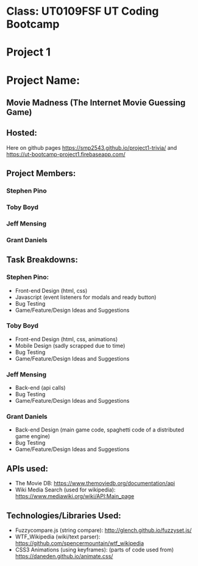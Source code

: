 # Class: UT0109FSF UT Coding Bootcamp
# Project 1

# Project Name: 
## Movie Madness (The Internet Movie Guessing Game)

## Hosted: 
Here on github pages <https://smp2543.github.io/project1-trivia/> and <https://ut-bootcamp-project1.firebaseapp.com/>

## Project Members: 
### Stephen Pino
### Toby Boyd
### Jeff Mensing
### Grant Daniels

## Task Breakdowns:
### Stephen Pino: 
* Front-end Design (html, css)
* Javascript (event listeners for modals and ready button)
* Bug Testing
* Game/Feature/Design Ideas and Suggestions
### Toby Boyd
* Front-end Design (html, css, animations)
* Mobile Design (sadly scrapped due to time)
* Bug Testing
* Game/Feature/Design Ideas and Suggestions
### Jeff Mensing
* Back-end (api calls)
* Bug Testing
* Game/Feature/Design Ideas and Suggestions
### Grant Daniels
* Back-end Design (main game code, spaghetti code of a distributed game engine)
* Bug Testing
* Game/Feature/Design Ideas and Suggestions

## APIs used:
* The Movie DB: <https://www.themoviedb.org/documentation/api>
* Wiki Media Search (used for wikipedia): <https://www.mediawiki.org/wiki/API:Main_page>

## Technologies/Libraries Used:
* Fuzzycompare.js (string compare):  <http://glench.github.io/fuzzyset.js/>
* WTF_Wikipedia (wiki/text parser): <https://github.com/spencermountain/wtf_wikipedia>
* CSS3 Animations (using keyframes): (parts of code used from)  <https://daneden.github.io/animate.css/>